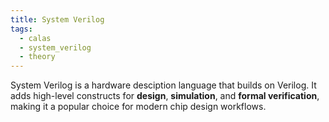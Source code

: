 ```yaml
---
title: System Verilog
tags:
  - calas
  - system_verilog
  - theory
---
```

System Verilog is a hardware desciption language that builds on Verilog. It adds high-level constructs for **design**, **simulation**, and **formal verification**, making it a popular choice for modern chip design workflows. 
